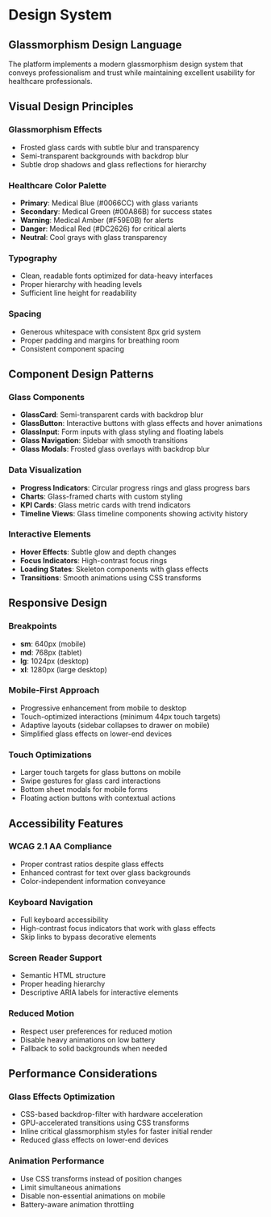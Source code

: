 # Design System

## Glassmorphism Design Language

The platform implements a modern glassmorphism design system that conveys professionalism and trust while maintaining excellent usability for healthcare professionals.

## Visual Design Principles

### Glassmorphism Effects
- Frosted glass cards with subtle blur and transparency
- Semi-transparent backgrounds with backdrop blur
- Subtle drop shadows and glass reflections for hierarchy

### Healthcare Color Palette
- **Primary**: Medical Blue (#0066CC) with glass variants
- **Secondary**: Medical Green (#00A86B) for success states
- **Warning**: Medical Amber (#F59E0B) for alerts
- **Danger**: Medical Red (#DC2626) for critical alerts
- **Neutral**: Cool grays with glass transparency

### Typography
- Clean, readable fonts optimized for data-heavy interfaces
- Proper hierarchy with heading levels
- Sufficient line height for readability

### Spacing
- Generous whitespace with consistent 8px grid system
- Proper padding and margins for breathing room
- Consistent component spacing

## Component Design Patterns

### Glass Components
- **GlassCard**: Semi-transparent cards with backdrop blur
- **GlassButton**: Interactive buttons with glass effects and hover animations
- **GlassInput**: Form inputs with glass styling and floating labels
- **Glass Navigation**: Sidebar with smooth transitions
- **Glass Modals**: Frosted glass overlays with backdrop blur

### Data Visualization
- **Progress Indicators**: Circular progress rings and glass progress bars
- **Charts**: Glass-framed charts with custom styling
- **KPI Cards**: Glass metric cards with trend indicators
- **Timeline Views**: Glass timeline components showing activity history

### Interactive Elements
- **Hover Effects**: Subtle glow and depth changes
- **Focus Indicators**: High-contrast focus rings
- **Loading States**: Skeleton components with glass effects
- **Transitions**: Smooth animations using CSS transforms

## Responsive Design

### Breakpoints
- **sm**: 640px (mobile)
- **md**: 768px (tablet)
- **lg**: 1024px (desktop)
- **xl**: 1280px (large desktop)

### Mobile-First Approach
- Progressive enhancement from mobile to desktop
- Touch-optimized interactions (minimum 44px touch targets)
- Adaptive layouts (sidebar collapses to drawer on mobile)
- Simplified glass effects on lower-end devices

### Touch Optimizations
- Larger touch targets for glass buttons on mobile
- Swipe gestures for glass card interactions
- Bottom sheet modals for mobile forms
- Floating action buttons with contextual actions

## Accessibility Features

### WCAG 2.1 AA Compliance
- Proper contrast ratios despite glass effects
- Enhanced contrast for text over glass backgrounds
- Color-independent information conveyance

### Keyboard Navigation
- Full keyboard accessibility
- High-contrast focus indicators that work with glass effects
- Skip links to bypass decorative elements

### Screen Reader Support
- Semantic HTML structure
- Proper heading hierarchy
- Descriptive ARIA labels for interactive elements

### Reduced Motion
- Respect user preferences for reduced motion
- Disable heavy animations on low battery
- Fallback to solid backgrounds when needed

## Performance Considerations

### Glass Effects Optimization
- CSS-based backdrop-filter with hardware acceleration
- GPU-accelerated transitions using CSS transforms
- Inline critical glassmorphism styles for faster initial render
- Reduced glass effects on lower-end devices

### Animation Performance
- Use CSS transforms instead of position changes
- Limit simultaneous animations
- Disable non-essential animations on mobile
- Battery-aware animation throttling
